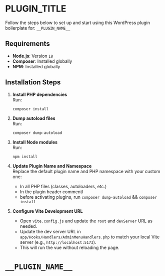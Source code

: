# __PLUGIN_TITLE__

Follow the steps below to set up and start using this WordPress plugin boilerplate for: `__PLUGIN_NAME__`

## Requirements

- **Node.js**: Version `18`
- **Composer**: Installed globally
- **NPM**: Installed globally

## Installation Steps

1. **Install PHP dependencies**  
   Run:
   ```terminal
   composer install
   ```

2. **Dump autoload files**  
   Run:
   ```terminal
   composer dump-autoload
   ```

3. **Install Node modules**  
   Run:
   ```terminal
   npm install
   ```

4. **Update Plugin Name and Namespace**  
   Replace the default plugin name and PHP namespace with your custom one:
    - In all PHP files (classes, autoloaders, etc.)
    - In the plugin header commentl
    - before activating plugins, run `composer dump-autoload` && `composer install`

5. **Configure Vite Development URL**
    - Open `vite.config.js` and update the `root` and `devServer` URL as needed.
    - Update the dev server URL in `app/Hooks/Handlers/AdminMenuHandlers.php` to match your local Vite server (e.g., `http://localhost:5173`).
    - This will run the vue without reloading the page.

# `__PLUGIN_NAME__`
